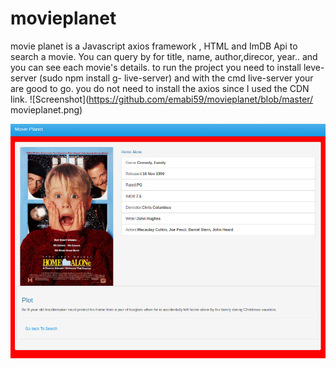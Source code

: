 # movieplanet

 movie planet is a Javascript axios framework , HTML and ImDB Api to search a movie.  You can query by for title, name, author,direcor, year.. and you can see each movie's details.
 to run the project you need to install leve-server (sudo npm install g- live-server) and with the cmd live-server your are good to go. you do not need to install the axios since I used the CDN link. 
![Screenshot](https://github.com/emabi59/movieplanet/blob/master/
movieplanet.png)

![Screenshot](https://github.com/emabi59/movieplanet/blob/master/movieplate2.png
)
